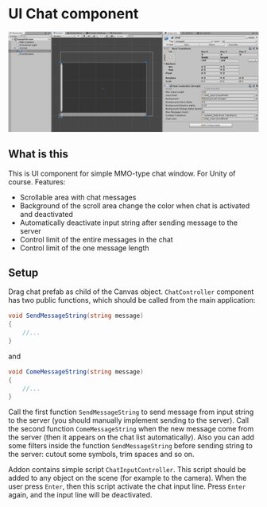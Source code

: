 # UI Chat component

![Screen with the program window](screen.png?raw=true)

## What is this

This is UI component for simple MMO-type chat window. For Unity of course. Features:

* Scrollable area with chat messages
* Background of the scroll area change the color when chat is activated and deactivated
* Automatically deactivate input string after sending message to the server
* Control limit of the entire messages in the chat
* Control limit of the one message length

## Setup

Drag chat prefab as child of the Canvas object. `ChatController` component has two public functions, which should be called from the main application: 

```csharp
void SendMessageString(string message)
{
	//...
}
``` 

and 

```csharp
void ComeMessageString(string message)
{
	//...
}
```

Call the first function `SendMessageString` to send message from input string to the server (you should manually implement sending to the server). Call the second function `ComeMessageString` when the new message come from the server (then it appears on the chat list automatically). Also you can add some filters inside the function `SendMessageString` before sending string to the server: cutout some symbols, trim spaces and so on.

Addon contains simple script `ChatInputController`. This script should be added to any object on the scene (for example to the camera). When the user press `Enter`, then this script activate the chat input line. Press `Enter` again, and the input line will be deactivated.

